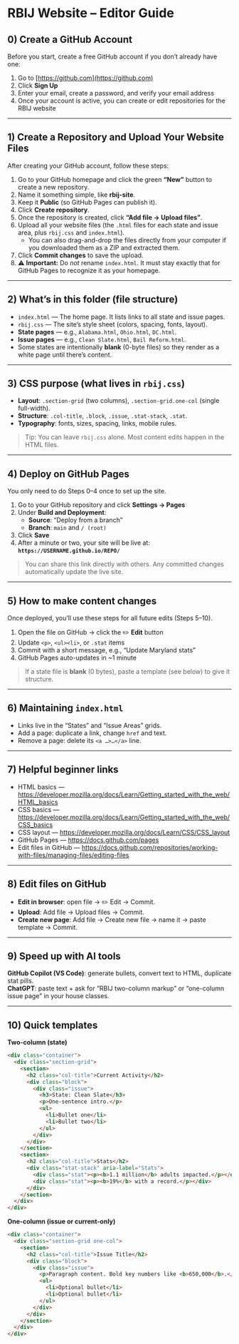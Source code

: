 # RBIJ Website – Editor Guide

## 0) Create a GitHub Account

Before you start, create a free GitHub account if you don’t already have one:

1. Go to [https://github.com](https://github.com)
2. Click **Sign Up**
3. Enter your email, create a password, and verify your email address
4. Once your account is active, you can create or edit repositories for the RBIJ website

---

## 1) Create a Repository and Upload Your Website Files

After creating your GitHub account, follow these steps:

1. Go to your GitHub homepage and click the green **“New”** button to create a new repository.  
2. Name it something simple, like **rbij-site**.  
3. Keep it **Public** (so GitHub Pages can publish it).  
4. Click **Create repository**.  
5. Once the repository is created, click **“Add file → Upload files”**.  
6. Upload all your website files (the `.html` files for each state and issue area, plus `rbij.css` and `index.html`).  
   - You can also drag-and-drop the files directly from your computer if you downloaded them as a ZIP and extracted them.  
7. Click **Commit changes** to save the upload.  
8. ⚠️ **Important:** Do *not* rename `index.html`. It must stay exactly that for GitHub Pages to recognize it as your homepage.

---

## 2) What’s in this folder (file structure)

- `index.html` — The home page. It lists links to all state and issue pages.
- `rbij.css` — The site’s style sheet (colors, spacing, fonts, layout).
- **State pages** — e.g., `Alabama.html`, `Ohio.html`, `DC.html`.
- **Issue pages** — e.g., `Clean Slate.html`, `Bail Reform.html`.
- Some states are intentionally **blank** (0-byte files) so they render as a white page until there’s content.

---

## 3) CSS purpose (what lives in `rbij.css`)

- **Layout**: `.section-grid` (two columns), `.section-grid.one-col` (single full-width).
- **Structure**: `.col-title`, `.block`, `.issue`, `.stat-stack`, `.stat`.
- **Typography**: fonts, sizes, spacing, links, mobile rules.

> Tip: You can leave `rbij.css` alone. Most content edits happen in the HTML files.

---

## 4) Deploy on GitHub Pages

You only need to do Steps 0–4 once to set up the site.

1. Go to your GitHub repository and click **Settings → Pages**
2. Under **Build and Deployment**:  
   - **Source**: “Deploy from a branch”  
   - **Branch**: `main` and `/ (root)`
3. Click **Save**
4. After a minute or two, your site will be live at:  
   **`https://USERNAME.github.io/REPO/`**

> You can share this link directly with others. Any committed changes automatically update the live site.

---

## 5) How to make content changes

Once deployed, you’ll use these steps for all future edits (Steps 5–10).

1. Open the file on GitHub → click the ✏️ **Edit** button  
2. Update `<p>`, `<ul><li>`, or `.stat` items  
3. Commit with a short message, e.g., “Update Maryland stats”  
4. GitHub Pages auto-updates in ~1 minute

> If a state file is **blank** (0 bytes), paste a template (see below) to give it structure.

---

## 6) Maintaining `index.html`
- Links live in the “States” and “Issue Areas” grids.  
- Add a page: duplicate a link, change `href` and text.  
- Remove a page: delete its `<a …>…</a>` line.

---

## 7) Helpful beginner links
- HTML basics — https://developer.mozilla.org/docs/Learn/Getting_started_with_the_web/HTML_basics  
- CSS basics — https://developer.mozilla.org/docs/Learn/Getting_started_with_the_web/CSS_basics  
- CSS layout — https://developer.mozilla.org/docs/Learn/CSS/CSS_layout  
- GitHub Pages — https://docs.github.com/pages  
- Edit files in GitHub — https://docs.github.com/repositories/working-with-files/managing-files/editing-files

---

## 8) Edit files on GitHub
- **Edit in browser**: open file → ✏️ Edit → Commit.  
- **Upload**: Add file → Upload files → Commit.  
- **Create new page**: Add file → Create new file → name it → paste template → Commit.

---

## 9) Speed up with AI tools
**GitHub Copilot (VS Code)**: generate bullets, convert text to HTML, duplicate stat pills.  
**ChatGPT**: paste text + ask for “RBIJ two-column markup” or “one-column issue page” in your house classes.

---

## 10) Quick templates

**Two-column (state)**
```html
<div class="container">
  <div class="section-grid">
    <section>
      <h2 class="col-title">Current Activity</h2>
      <div class="block">
        <div class="issue">
          <h3>State: Clean Slate</h3>
          <p>One-sentence intro.</p>
          <ul>
            <li>Bullet one</li>
            <li>Bullet two</li>
          </ul>
        </div>
      </div>
    </section>
    <section>
      <h2 class="col-title">Stats</h2>
      <div class="stat-stack" aria-label="Stats">
        <div class="stat"><p><b>1.1 million</b> adults impacted.</p></div>
        <div class="stat"><p><b>19%</b> with a record.</p></div>
      </div>
    </section>
  </div>
</div>
```

**One-column (issue or current-only)**
```html
<div class="container">
  <div class="section-grid one-col">
    <section>
      <h2 class="col-title">Issue Title</h2>
      <div class="block">
        <div class="issue">
          <p>Paragraph content. Bold key numbers like <b>650,000</b>.</p>
          <ul>
            <li>Optional bullet</li>
            <li>Optional bullet</li>
          </ul>
        </div>
      </div>
    </section>
  </div>
</div>
```
